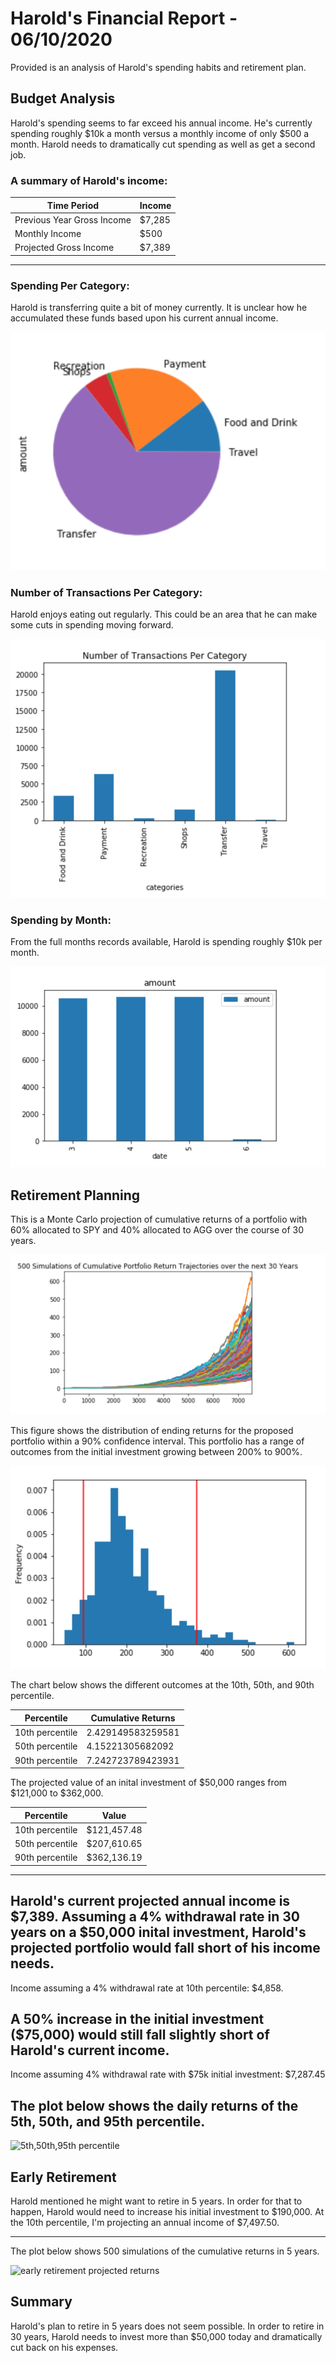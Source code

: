 # Harold's Financial Report - 06/10/2020

Provided is an analysis of Harold's spending habits and retirement plan. 

## Budget Analysis
Harold's spending seems to far exceed his annual income.  He's currently spending roughly $10k a month versus a monthly income of only $500 a month.
Harold needs to dramatically cut spending as well as get a second job.

### A summary of Harold's income:

Time Period | Income
----------- | -------
Previous Year Gross Income | $7,285
Monthly Income | $500
Projected Gross Income | $7,389
-----------------------
### Spending Per Category:
Harold is transferring quite a bit of money currently.  It is unclear how he accumulated these funds based upon his current annual income.

![Expenses per category pie chart](Images/Pie.png)

### Number of Transactions Per Category:
Harold enjoys eating out regularly.  This could be an area that he can make some cuts in spending moving forward.


![Number of transactions per category](Images/Categories.png)

### Spending by Month:
From the full months records available, Harold is spending roughly $10k per month.

![Spending per month](Images/Month.png)

## Retirement Planning
This is a Monte Carlo projection of cumulative returns of a portfolio with 60% allocated to SPY and 40% allocated to AGG over the course of 30 years.

![Cumulative portfolio return trajectories](Images/Monte.png)

This figure shows the distribution of ending returns for the proposed portfolio within a 90% confidence interval. This portfolio has a range of outcomes from the initial investment growing between 200% to 900%.

![Distribution od ending returns, 90% confidence interval](Images/Distribution.png)

The chart below shows the different outcomes at the 10th, 50th, and 90th percentile.

Percentile | Cumulative Returns
-----------|------------------
10th percentile | 2.429149583259581
50th percentile |4.15221305682092
90th percentile |7.242723789423931

The projected value of an inital investment of $50,000 ranges from $121,000 to $362,000.

Percentile | Value
-----------|----------------
10th percentile | $121,457.48
50th percentile | $207,610.65
90th percentile | $362,136.19
----------------------------------
Harold's current projected annual income is $7,389.  Assuming a 4% withdrawal rate in 30 years on a $50,000 inital investment, Harold's projected portfolio would fall short of his income needs.  
------------------------------------------------
Income assuming a 4% withdrawal rate at 10th percentile: $4,858.

A 50% increase in the initial investment ($75,000) would still fall slightly short of Harold's current income.
---------------------------------------------------
Income assuming 4% withdrawal rate with $75k initial investment: $7,287.45

The plot below shows the daily returns of the 5th, 50th, and 95th percentile.  
-----------------------------------------
![5th,50th,95th percentile](Images/daily_returns_5_50_95_percentiles.png)

## Early Retirement

Harold mentioned he might want to retire in 5 years.  In order for that to happen, Harold would need to increase his initial investment to $190,000. At the 10th percentile, I'm projecting an annual income of $7,497.50.  

---------------------------------------------------

The plot below shows 500 simulations of the cumulative returns in 5 years.

![early retirement projected returns](Images/early_retirement_portfolio_return_trajectories.png)


## Summary

Harold's plan to retire in 5 years does not seem possible.  In order to retire in 30 years, Harold needs to invest more than $50,000 today and dramatically cut back on his expenses.
